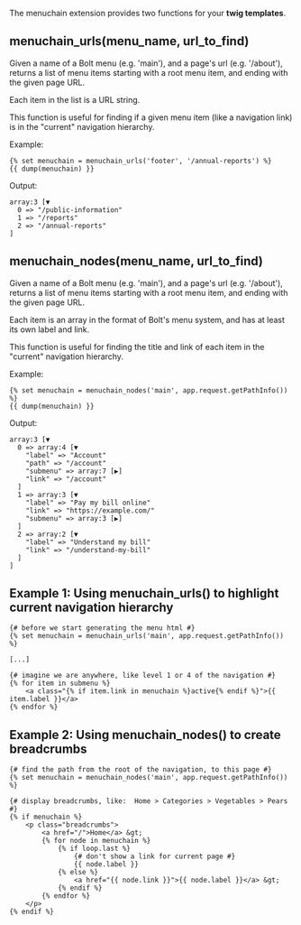 The menuchain extension provides two functions for your **twig templates**.

## menuchain_urls(menu_name, url_to_find)

Given a name of a Bolt menu (e.g. 'main'), and a page's url (e.g. '/about'), returns a list of menu items starting with a root menu item, and ending with the given page URL.

Each item in the list is a URL string.

This function is useful for finding if a given menu item (like a navigation link) is in the "current" navigation hierarchy.

Example:

```twig
{% set menuchain = menuchain_urls('footer', '/annual-reports') %}
{{ dump(menuchain) }}
```

Output:

```
array:3 [▼
  0 => "/public-information"
  1 => "/reports"
  2 => "/annual-reports"
]
```

## menuchain_nodes(menu_name, url_to_find)

Given a name of a Bolt menu (e.g. 'main'), and a page's url (e.g. '/about'), returns a list of menu items starting with a root menu item, and ending with the given page URL.

Each item is an array in the format of Bolt's menu system, and has at least its own label and link.

This function is useful for finding the title and link of each item in the "current" navigation hierarchy.

Example:

```twig
{% set menuchain = menuchain_nodes('main', app.request.getPathInfo()) %}
{{ dump(menuchain) }}
```

Output:

```
array:3 [▼
  0 => array:4 [▼
    "label" => "Account"
    "path" => "/account"
    "submenu" => array:7 [▶]
    "link" => "/account"
  ]
  1 => array:3 [▼
    "label" => "Pay my bill online"
    "link" => "https://example.com/"
    "submenu" => array:3 [▶]
  ]
  2 => array:2 [▼
    "label" => "Understand my bill"
    "link" => "/understand-my-bill"
  ]
]
```

## Example 1: Using menuchain_urls() to highlight current navigation hierarchy

```twig
{# before we start generating the menu html #}
{% set menuchain = menuchain_urls('main', app.request.getPathInfo()) %}

[...]

{# imagine we are anywhere, like level 1 or 4 of the navigation #}
{% for item in submenu %}
    <a class="{% if item.link in menuchain %}active{% endif %}">{{ item.label }}</a>
{% endfor %}
```


## Example 2: Using menuchain_nodes() to create breadcrumbs

```twig
{# find the path from the root of the navigation, to this page #}
{% set menuchain = menuchain_nodes('main', app.request.getPathInfo()) %}

{# display breadcrumbs, like:  Home > Categories > Vegetables > Pears #}
{% if menuchain %}
    <p class="breadcrumbs">
        <a href="/">Home</a> &gt;
        {% for node in menuchain %}
            {% if loop.last %}
                {# don't show a link for current page #}
                {{ node.label }}
            {% else %}
                <a href="{{ node.link }}">{{ node.label }}</a> &gt;
            {% endif %}
        {% endfor %}
    </p>
{% endif %}
```
